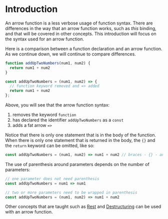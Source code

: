 # Introduction

An arrow function is a less verbose usage of function syntax.
There are differences in the way that an arrow function works, such
as _this_ binding, and that will be covered in other concepts. This
introduction will focus on the syntax used for an arrow function.

Here is a comparison between a function declaration and an arrow
function. As we continue down, we will continue to compare differences.

```javascript
function addUpTwoNumbers(num1, num2) {
  return num1 + num2
}

const addUpTwoNumbers = (num1, num2) => {
  // function keyword removed and => added
  return num1 + num2
};
```

Above, you will see that the arrow function syntax:
1. removes the keyword `function`
2. has declared the identifier `addUpTwoNumbers` as a `const`
3. adds a fat arrow `=>`

Notice that there is only one statement that is in the body of the
function. When there is only one statement that is returned in the
body, the `{}` and the `return` keyword can be omitted, like so:

```javascript
const addUpTwoNumbers = (num1, num2) => num1 + num2 // braces - {} - and return removed
```

The use of parenthesis around parameters depends on the number of parameters:

```javascript
// one parameter does not need parenthesis
const addUpTwoNumbers = num1 => num1

// two or more parameters need to be wrapped in parenthesis
const addUpTwoNumbers = (num1, num2) => num1 + num2
```

Other concepts that are taught such as [Rest][concept-rest] and
[Destructuring][concept-destructure] can be used with an arrow function.


[concept-rest]: /tracks/javascript/concepts/rest-and-spread
[concept-destructure]: /tracks/javascript/concepts/array-destructuring
